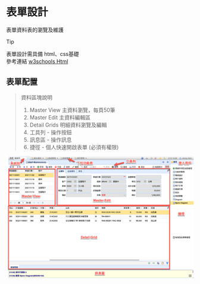 # 表單設計
表單資料表的瀏覽及維護

>[!tip]
表單設計需具備 html、css基礎 \
參考連結 [w3schools Html](https://www.w3schools.com/html/default.asp)

## 表單配置

> 資料區塊說明
>
> 1. Master View 主資料瀏覽，每頁50筆
> 2. Master Edit 主資料編輯區
> 3. Detail Grids 明細資料瀏覽及編輯
> 4. 工具列 - 操作按鈕
> 5. 訊息區 - 操作訊息
> 6. 捷徑 - 個人快速開啟表單 (必須有權限)

![](../images/form-area.png)
